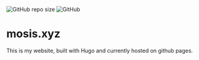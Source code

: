 ![GitHub repo size](https://img.shields.io/github/repo-size/dnlmsr/dnlmsr.github.io)
![GitHub](https://img.shields.io/github/license/dnlmsr/dnlmsr.github.io)

# mosis.xyz
This is my website, built with Hugo and currently hosted on github pages.
